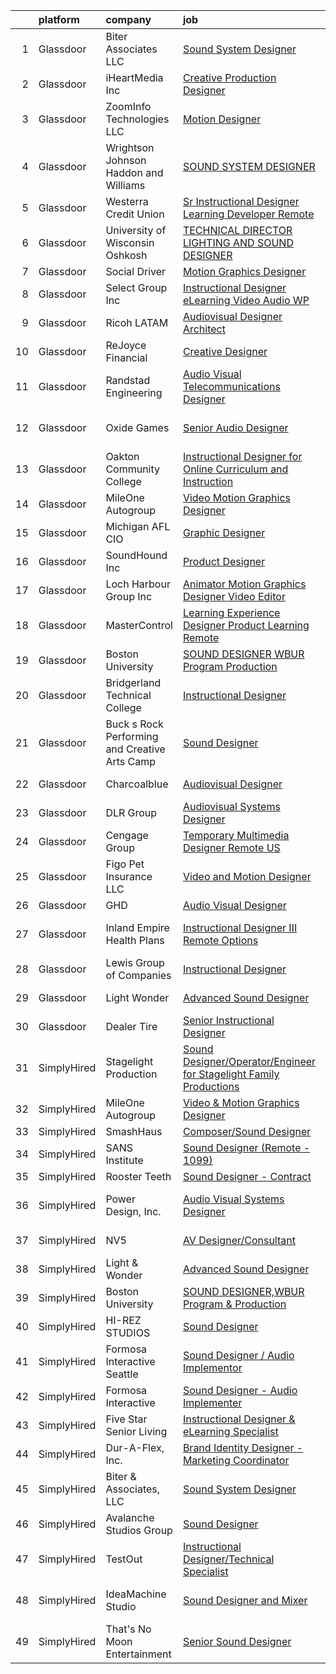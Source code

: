 

|    | platform    | company                                       | job                                                                                                                                                                                                                                                                                                                                                                                                                                                                                                                                                                                                                                                                                                                                                                                                                                                                                                                                                                                                                                               | update_time   | location                 |
|---:|:------------|:----------------------------------------------|:--------------------------------------------------------------------------------------------------------------------------------------------------------------------------------------------------------------------------------------------------------------------------------------------------------------------------------------------------------------------------------------------------------------------------------------------------------------------------------------------------------------------------------------------------------------------------------------------------------------------------------------------------------------------------------------------------------------------------------------------------------------------------------------------------------------------------------------------------------------------------------------------------------------------------------------------------------------------------------------------------------------------------------------------------|:--------------|:-------------------------|
|  1 | Glassdoor   | Biter   Associates  LLC                       | [Sound System Designer](https://www.glassdoor.com/partner/jobListing.htm?pos=103&ao=1110586&s=58&guid=000001816b45005aa684c86288c56be8&src=GD_JOB_AD&t=SR&vt=w&ea=1&cs=1_7d70e3cf&cb=1655362093482&jobListingId=1007935743781&cpc=82B3195DA92CAF92&jrtk=3-0-1g5lka04cq056801-1g5lka04rii1c800-3a452f9ced468c75--6NYlbfkN0Cii1BkCmuTkYhCe1n7tdf96rlEXZyahD0EQGX4UxkzWOhUZ7vCuYiyO9WaPnT0De6weWlJXNLUrwSqWsyxKgdraVUjXX2pi0P1clcOJgn9qfVjVIa881_P_x1SwZF-ZU-OvUOTybnetDjlDNd-Df4gbng-zJJNmaDdqaeqvHY54kIk9Ct9N2AzeLplovlYEtLMI5YsMZrg3Z3O20DUlBwSjWeO6jjPZou01a8ve87vXKB5NLNBodYwtmSmehMGfWyczTHHGmpysAjjZVArpHG7C-6qNEJ33bidAd5GSgWasiAcFJ2m3k7lPZJ01-BAzUwkJMlcHON969Lly__yAfIUXA0NsapR4LmyG6akQLcc3iOQTl6lLndqd1vad7Sqk8sie7shyny5qLzFPQ-af2y37Jfqsc6aikYy-7P2lBXYY11myKOqWOAIJLUadeeIAWYoGqq6ZtVeM_etbqBPa_wJi8ITj7qzwq0oLea-hZaMg5RW6Vg8P1wnnWhSdGmU0Yewxb4zKg3_4A%3D%3D)                                                                                                                                                                      | 2d            | Addison, TX              |
|  2 | Glassdoor   | iHeartMedia  Inc                              | [Creative Production Designer](https://www.glassdoor.com/partner/jobListing.htm?pos=115&ao=1136043&s=58&guid=000001816b45005aa684c86288c56be8&src=GD_JOB_AD&t=SR&vt=w&cs=1_42d83723&cb=1655362093484&jobListingId=1007921252997&jrtk=3-0-1g5lka04cq056801-1g5lka04rii1c800-eeacc4e59b3d9e51-)                                                                                                                                                                                                                                                                                                                                                                                                                                                                                                                                                                                                                                                                                                                                                     | 9d            | Pennsylvania             |
|  3 | Glassdoor   | ZoomInfo Technologies LLC                     | [Motion Designer](https://www.glassdoor.com/partner/jobListing.htm?pos=118&ao=1136043&s=58&guid=000001816b45005aa684c86288c56be8&src=GD_JOB_AD&t=SR&vt=w&ea=1&cs=1_6d9d7494&cb=1655362093485&jobListingId=1007913940850&jrtk=3-0-1g5lka04cq056801-1g5lka04rii1c800-59a9213266ad93f4-)                                                                                                                                                                                                                                                                                                                                                                                                                                                                                                                                                                                                                                                                                                                                                             | 13d           | Waltham, MA              |
|  4 | Glassdoor   | Wrightson  Johnson  Haddon  and Williams      | [SOUND SYSTEM DESIGNER](https://www.glassdoor.com/partner/jobListing.htm?pos=110&ao=1136043&s=58&guid=000001816b45005aa684c86288c56be8&src=GD_JOB_AD&t=SR&vt=w&cs=1_d6024bb6&cb=1655362093484&jobListingId=1007923645576&jrtk=3-0-1g5lka04cq056801-1g5lka04rii1c800-23e9966a73b23ae1-)                                                                                                                                                                                                                                                                                                                                                                                                                                                                                                                                                                                                                                                                                                                                                            | 8d            | Dallas, TX               |
|  5 | Glassdoor   | Westerra Credit Union                         | [Sr Instructional Designer   Learning Developer    Remote ](https://www.glassdoor.com/partner/jobListing.htm?pos=124&ao=1136043&s=58&guid=000001816b45005aa684c86288c56be8&src=GD_JOB_AD&t=SR&vt=w&ea=1&cs=1_085740ad&cb=1655362093486&jobListingId=1007924870977&jrtk=3-0-1g5lka04cq056801-1g5lka04rii1c800-cf1000d9824a0b22-)                                                                                                                                                                                                                                                                                                                                                                                                                                                                                                                                                                                                                                                                                                                   | 8d            | Denver, CO               |
|  6 | Glassdoor   | University of Wisconsin   Oshkosh             | [TECHNICAL DIRECTOR  LIGHTING AND SOUND DESIGNER](https://www.glassdoor.com/partner/jobListing.htm?pos=123&ao=1136043&s=58&guid=000001816b45005aa684c86288c56be8&src=GD_JOB_AD&t=SR&vt=w&cs=1_72a2d932&cb=1655362093486&jobListingId=1007913710734&jrtk=3-0-1g5lka04cq056801-1g5lka04rii1c800-47e557860f41eadd-)                                                                                                                                                                                                                                                                                                                                                                                                                                                                                                                                                                                                                                                                                                                                  | 13d           | Oshkosh, WI              |
|  7 | Glassdoor   | Social Driver                                 | [Motion Graphics Designer](https://www.glassdoor.com/partner/jobListing.htm?pos=109&ao=1136043&s=58&guid=000001816b45005aa684c86288c56be8&src=GD_JOB_AD&t=SR&vt=w&ea=1&cs=1_4083aaf4&cb=1655362093483&jobListingId=1007931602533&jrtk=3-0-1g5lka04cq056801-1g5lka04rii1c800-37ef8db84ec30528-)                                                                                                                                                                                                                                                                                                                                                                                                                                                                                                                                                                                                                                                                                                                                                    | 5d            | Austin, TX               |
|  8 | Glassdoor   | Select Group Inc                              | [Instructional Designer  eLearning  Video Audio   WP](https://www.glassdoor.com/partner/jobListing.htm?pos=104&ao=1110586&s=58&guid=000001816b45005aa684c86288c56be8&src=GD_JOB_AD&t=SR&vt=w&ea=1&cs=1_f1bddd68&cb=1655362093483&jobListingId=1007936114995&cpc=8D52E76475A7E842&jrtk=3-0-1g5lka04cq056801-1g5lka04rii1c800-7c9924c48dcc512f--6NYlbfkN0Bcn-ADAbRvyrq3DH3YqD1gQOSfU_zTPvvfh0XXiz3pBAa41gXbEVBKQgVaXyt5edLvxYk4o4MIGaxtq9KGNxPv4lez8l_kD-M4het5xEgZNFqOt6LsLsnPhK1jfKcyG6syoxQ5JesxuERFT9oTgOclvH0Pfa90Bxp9xy1_W58AxZ0h3Qjnx2xn4a2LtcS9jqYy_STt9twLVcUH7YOCJZipttGHGUTZOGT9bx7db8gcrJ49PhzSIEAzmRiH0Dxw4KAQa9jkDs02QnRvoztsO5JVmfmImFotCQ76mcwP4PhzbtPiGTl9tGJfhK4d1KisbKJes97GFKepGeCOCK8xgIJcWg2ZUB2qnKAn3a6b91taQAlagmP_UiSncYxr041LEDeEo6If2Hp0nqLc1GWLpz7elMpvmITEYuplmUm4ReSO6s961r1QEM6KMrKTSAjKI5AFfJLoAeavd_JBvwjm6uQlRMDUcWLZfo0aYms5ojhReJlIKEBa9Ek5HUN-ly3NsobiN8wr1hQhjg%3D%3D)                                                                                                                                        | 2d            | White Plains, NY         |
|  9 | Glassdoor   | Ricoh LATAM                                   | [Audiovisual Designer   Architect](https://www.glassdoor.com/partner/jobListing.htm?pos=113&ao=1136043&s=58&guid=000001816b45005aa684c86288c56be8&src=GD_JOB_AD&t=SR&vt=w&ea=1&cs=1_8d0bd3e1&cb=1655362093484&jobListingId=1007939782439&jrtk=3-0-1g5lka04cq056801-1g5lka04rii1c800-8103f0e879929855-)                                                                                                                                                                                                                                                                                                                                                                                                                                                                                                                                                                                                                                                                                                                                            | 1d            | San Juan, PR             |
| 10 | Glassdoor   | ReJoyce Financial                             | [Creative Designer](https://www.glassdoor.com/partner/jobListing.htm?pos=126&ao=1136043&s=58&guid=000001816b45005aa684c86288c56be8&src=GD_JOB_AD&t=SR&vt=w&ea=1&cs=1_a172f972&cb=1655362093486&jobListingId=1007926479112&jrtk=3-0-1g5lka04cq056801-1g5lka04rii1c800-236922997392ca8c-)                                                                                                                                                                                                                                                                                                                                                                                                                                                                                                                                                                                                                                                                                                                                                           | 7d            | Carmel, IN               |
| 11 | Glassdoor   | Randstad Engineering                          | [Audio Visual Telecommunications Designer](https://www.glassdoor.com/partner/jobListing.htm?pos=106&ao=1110586&s=58&guid=000001816b45005aa684c86288c56be8&src=GD_JOB_AD&t=SR&vt=w&ea=1&cs=1_b0b780f5&cb=1655362093483&jobListingId=1007926164854&cpc=C4A69CCDBB3B9599&jrtk=3-0-1g5lka04cq056801-1g5lka04rii1c800-bf0f69d714cd2536--6NYlbfkN0BDx217eft1lC7uqItkaModCFPNh_e0lnHdKkvEJecXwu4gIqA7CFTnXnpT3oVx67286KIAz8q3AuRXZM8aSC859V6dX9iukZgmhoE4OaIlSvaYcUzJskbQcNpPAvE2ZVnaXgB5Xvk6qkrTVBY0apOrFAPHiKiK6LxYsbxOYNcOLlaTcM-LBAMz_FPE0Ye-aB3k95_uTFQ5CWAZnH13TIAb2IfbLzh9RZpJSa-SUH_1spEjjGfZN3ECXbnVHgP6D6YlA7tMALuyG0lSfEJrbadIUQmyK8K-Nnv28ICJxhCObePsZKHAcu7qe46NfDqCzWq0r8RJHvRy1pKtLkyzBolYNyOBIrBVIyzcuI4x7OTklrfHvYf5kYE0Aq2qfUvMtQj8kIkvue6Amf247TbNOGxJEs0QbsElWbKvxwhJQXCBh2EKzreIO_2CfFiqZDkIKTyjDcHEDZ9hdRYyRayhd0sSANtRLecWVqKdZElee7l7tOGQqAOIGGuXYjxwh5F6PCMUlccbhcgeGcATzQrAkwPO-G5Y9Dx1klw_HH-glNMIO66KYJH6EYTyLAiawNHu3Gg92YUIAEyFkCRWQjmZqd93FRj5imrgPOha-aFrWv6_zUy6Iv8DDrZgwCkZDJMV1c0L37MaVwiFdKHxrtb8WlWzCu40qLadWKM%3D) | 7d            | Charlotte, NC            |
| 12 | Glassdoor   | Oxide Games                                   | [Senior Audio Designer](https://www.glassdoor.com/partner/jobListing.htm?pos=125&ao=1136043&s=58&guid=000001816b45005aa684c86288c56be8&src=GD_JOB_AD&t=SR&vt=w&cs=1_a116fa10&cb=1655362093486&jobListingId=1007933459234&jrtk=3-0-1g5lka04cq056801-1g5lka04rii1c800-f2a44b8014161263-)                                                                                                                                                                                                                                                                                                                                                                                                                                                                                                                                                                                                                                                                                                                                                            | 4d            | Lutherville Timonium, MD |
| 13 | Glassdoor   | Oakton Community College                      | [Instructional Designer for Online Curriculum and Instruction](https://www.glassdoor.com/partner/jobListing.htm?pos=120&ao=1136043&s=58&guid=000001816b45005aa684c86288c56be8&src=GD_JOB_AD&t=SR&vt=w&cs=1_74e8299f&cb=1655362093485&jobListingId=1007929480700&jrtk=3-0-1g5lka04cq056801-1g5lka04rii1c800-cd577b95de694795-)                                                                                                                                                                                                                                                                                                                                                                                                                                                                                                                                                                                                                                                                                                                     | 6d            | Skokie, IL               |
| 14 | Glassdoor   | MileOne Autogroup                             | [Video   Motion Graphics Designer](https://www.glassdoor.com/partner/jobListing.htm?pos=105&ao=1110586&s=58&guid=000001816b45005aa684c86288c56be8&src=GD_JOB_AD&t=SR&vt=w&ea=1&cs=1_db29ec68&cb=1655362093483&jobListingId=1007931641702&cpc=6FC5BA77C9A4CD78&jrtk=3-0-1g5lka04cq056801-1g5lka04rii1c800-96aa8ee13af71365--6NYlbfkN0Bii_hTsqRVa7uUqaTs0PsVA21y3i7df6Sg35RrZp58QeVefzG2i4qDomAGdoZiIGEqD252X_f7FR5e2RxNz2Fl3RjyQRPWLu6lN3TkboAKfsqMCwjXisRZZt_xReWckdnZ59bCheABxAO7P2jia8SLObK3J5IXf0GHr0FfJhwgJAv1V3aItazBjlLSZMaHcFwYLP97vKvMHJ57j-1P3DPl08_yEZ3IiBPwUP1SEhThR4dR7GoT7CrERCTTabvweCHpvwVSDwFkPleTHhyHuG3aS2McOhTSjEWvAF2qXLWz_m_b5AFunudt4x26B0K0G90fs98a5P_bRGBc9PFA3EntOW93Wozty7jxL_cg1jxsqNT-oflNGPyUt4zAZgT0x7TL1Jkolsz2C6l1O6O-5sHhHFzZ9GHvOaDzymj8pNKrhnqupEl7JaITyan_o-2HElYp9Dwd3fUW2_Agv8ssnED8rChTBJKFVdYE8JfrUrt61yJK5xPWUxuVUYLPkstV86YFsDp3q5X-ABSCeeWKq0X8KEzbulqVpurvdQK-FfiIBA%3D%3D)                                                                                                                           | 5d            | Towson, MD               |
| 15 | Glassdoor   | Michigan AFL CIO                              | [Graphic Designer](https://www.glassdoor.com/partner/jobListing.htm?pos=102&ao=1110586&s=58&guid=000001816b45005aa684c86288c56be8&src=GD_JOB_AD&t=SR&vt=w&ea=1&cs=1_497d5427&cb=1655362093482&jobListingId=1007942471723&cpc=3AA3C13EDDBAE8D2&jrtk=3-0-1g5lka04cq056801-1g5lka04rii1c800-85642d9f3a1bf74f--6NYlbfkN0BxkLIcfe0oqaYINownie861a0BJtkzmJW-WyGv8J0JYIP9BFDUIq9b5cCazjxE3EXovoYifThcoZ4grLsOeCyxztDy7-Kzuo8G3E0-1vXLuaflny47SJbyQHbe0JBo00_IsiFgeBnq1QhghW6ySnB5PirboQLuO2a82Tq-G_PS4hMynyVuWYTnycLSv6hw0bKbcf-AywD3RVxfs_XJgCSUVw5kIDVvA-sQkU4uWTS7KLOt4-6-8KohjfdUBMJnnR9E4tXcYl63fjiHXhhh5afjm9j4dKsX3S4jw2laTx1jTwVFHFjpscsjin6yCW9OWMWUnCOdMaraLMICa25pjCYHHU1PtdC_-eJkB2yGDWE-5SyODHaOwntufxh1XmrdzwBoCqMqpn1EsL3ErKrtJrPNl-KPuHBHi0f3VLGoKx_NzyIVwds0PNr4waeC6FWWRWQFyUh40Obn0J3UA8zh4bOE9qk5PNZZtMqY4lX65eRTEErzNG8hRREA1IMv9b6Z_hunMiqj2x9fGg%3D%3D)                                                                                                                                                                           | 24h           | Lansing, MI              |
| 16 | Glassdoor   | SoundHound Inc                                | [Product Designer](https://www.glassdoor.com/partner/jobListing.htm?pos=116&ao=1136043&s=58&guid=000001816b45005aa684c86288c56be8&src=GD_JOB_AD&t=SR&vt=w&ea=1&cs=1_8cb136f5&cb=1655362093484&jobListingId=1007929512366&jrtk=3-0-1g5lka04cq056801-1g5lka04rii1c800-f232bbb2a8d4fb09-)                                                                                                                                                                                                                                                                                                                                                                                                                                                                                                                                                                                                                                                                                                                                                            | 6d            | Santa Clara, CA          |
| 17 | Glassdoor   | Loch Harbour Group  Inc                       | [Animator Motion Graphics Designer Video Editor](https://www.glassdoor.com/partner/jobListing.htm?pos=121&ao=1136043&s=58&guid=000001816b45005aa684c86288c56be8&src=GD_JOB_AD&t=SR&vt=w&ea=1&cs=1_f7e3f344&cb=1655362093485&jobListingId=1007928302098&jrtk=3-0-1g5lka04cq056801-1g5lka04rii1c800-b9e4656ec5b7bd8a-)                                                                                                                                                                                                                                                                                                                                                                                                                                                                                                                                                                                                                                                                                                                              | 6d            | Washington, DC           |
| 18 | Glassdoor   | MasterControl                                 | [Learning Experience Designer  Product Learning    Remote](https://www.glassdoor.com/partner/jobListing.htm?pos=114&ao=1136043&s=58&guid=000001816b45005aa684c86288c56be8&src=GD_JOB_AD&t=SR&vt=w&ea=1&cs=1_ec5a97ec&cb=1655362093484&jobListingId=1007939582633&jrtk=3-0-1g5lka04cq056801-1g5lka04rii1c800-56f14f2d414bafa0-)                                                                                                                                                                                                                                                                                                                                                                                                                                                                                                                                                                                                                                                                                                                    | 1d            | Salt Lake City, UT       |
| 19 | Glassdoor   | Boston University                             | [SOUND DESIGNER WBUR Program   Production](https://www.glassdoor.com/partner/jobListing.htm?pos=112&ao=1136043&s=58&guid=000001816b45005aa684c86288c56be8&src=GD_JOB_AD&t=SR&vt=w&ea=1&cs=1_af8916fd&cb=1655362093484&jobListingId=1007924968056&jrtk=3-0-1g5lka04cq056801-1g5lka04rii1c800-84c0475997f88b77-)                                                                                                                                                                                                                                                                                                                                                                                                                                                                                                                                                                                                                                                                                                                                    | 8d            | Boston, MA               |
| 20 | Glassdoor   | Bridgerland Technical College                 | [Instructional Designer](https://www.glassdoor.com/partner/jobListing.htm?pos=129&ao=1136043&s=58&guid=000001816b45005aa684c86288c56be8&src=GD_JOB_AD&t=SR&vt=w&ea=1&cs=1_74d08671&cb=1655362093486&jobListingId=1007926173581&jrtk=3-0-1g5lka04cq056801-1g5lka04rii1c800-6a4299b31c4434bb-)                                                                                                                                                                                                                                                                                                                                                                                                                                                                                                                                                                                                                                                                                                                                                      | 7d            | Logan, UT                |
| 21 | Glassdoor   | Buck s Rock Performing and Creative Arts Camp | [Sound Designer](https://www.glassdoor.com/partner/jobListing.htm?pos=101&ao=1110586&s=58&guid=000001816b45005aa684c86288c56be8&src=GD_JOB_AD&t=SR&vt=w&ea=1&cs=1_e5bafea1&cb=1655362093482&jobListingId=1007913743299&cpc=F4333377EDC1BC7E&jrtk=3-0-1g5lka04cq056801-1g5lka04rii1c800-fda9162bb6400c2a--6NYlbfkN0BdDHiSlq2TKVYTvK036ioTcRDjelCKzvFOpLFiF--0icOI5c6ey-PCyPjnyBY5c8fZcJqUYjwOeux_9Bd2q4ZWOjBYTAptUXtv0PeBCsiGVQgxmxWvOUkJfYOmXchKHjBw12etcBibk3Gx7khGP9lf2n8GTuP67MAVhzLC0Hf5LlXtMh2lLfcnS1GFmi4LSE4ndmoPc8PsnNsblPMnCkpOykcI3clOpdAAeOxRWl1in64PfPMOXpiBzxaY_fUf84WgvzFCPPOsMl0-AtHyZgtdhoYceBA8MvhQf8NXUODoXxFGyrWT2E6w5r1b5ViRRk_i16nuyWnZXOxxstRhTvQC-ZWkr19DYLN9qVl1_JZt7v6RaQ94YALiD2deKb8XxFmJvqONXRzY5wR9-Z8njzKFKL-TVuZynV7vt41DKcormIvkv58XduvpfI6JmB26As_FTKdz9BYEIURXMS6msF_cEmfBMeB2W5E4mJVXiVpn7HhTDsx-CH9ZPD9Gon55KLs%3D)                                                                                                                                                                                           | 13d           | New Milford, CT          |
| 22 | Glassdoor   | Charcoalblue                                  | [Audiovisual Designer](https://www.glassdoor.com/partner/jobListing.htm?pos=117&ao=1136043&s=58&guid=000001816b45005aa684c86288c56be8&src=GD_JOB_AD&t=SR&vt=w&cs=1_935fff6b&cb=1655362093484&jobListingId=1007940379498&jrtk=3-0-1g5lka04cq056801-1g5lka04rii1c800-a993d426f8806c77-)                                                                                                                                                                                                                                                                                                                                                                                                                                                                                                                                                                                                                                                                                                                                                             | 1d            | New York, NY             |
| 23 | Glassdoor   | DLR Group                                     | [Audiovisual Systems Designer](https://www.glassdoor.com/partner/jobListing.htm?pos=130&ao=1136043&s=58&guid=000001816b45005aa684c86288c56be8&src=GD_JOB_AD&t=SR&vt=w&ea=1&cs=1_b5e80176&cb=1655362093486&jobListingId=1007927665291&jrtk=3-0-1g5lka04cq056801-1g5lka04rii1c800-b1ddd4143b1dbc43-)                                                                                                                                                                                                                                                                                                                                                                                                                                                                                                                                                                                                                                                                                                                                                | 7d            | Cleveland, OH            |
| 24 | Glassdoor   | Cengage Group                                 | [Temporary Multimedia Designer   Remote   US](https://www.glassdoor.com/partner/jobListing.htm?pos=108&ao=1136043&s=58&guid=000001816b45005aa684c86288c56be8&src=GD_JOB_AD&t=SR&vt=w&cs=1_a8d59884&cb=1655362093483&jobListingId=1007927072712&jrtk=3-0-1g5lka04cq056801-1g5lka04rii1c800-2d410e12b93926ee-)                                                                                                                                                                                                                                                                                                                                                                                                                                                                                                                                                                                                                                                                                                                                      | 7d            | California               |
| 25 | Glassdoor   | Figo Pet Insurance LLC                        | [Video and Motion Designer](https://www.glassdoor.com/partner/jobListing.htm?pos=111&ao=1136043&s=58&guid=000001816b45005aa684c86288c56be8&src=GD_JOB_AD&t=SR&vt=w&cs=1_8bba1bd3&cb=1655362093484&jobListingId=1007913812537&jrtk=3-0-1g5lka04cq056801-1g5lka04rii1c800-282af4d3aef0ea6e-)                                                                                                                                                                                                                                                                                                                                                                                                                                                                                                                                                                                                                                                                                                                                                        | 13d           | Remote                   |
| 26 | Glassdoor   | GHD                                           | [Audio Visual Designer](https://www.glassdoor.com/partner/jobListing.htm?pos=127&ao=1136043&s=58&guid=000001816b45005aa684c86288c56be8&src=GD_JOB_AD&t=SR&vt=w&cs=1_e229e666&cb=1655362093486&jobListingId=1007926334808&jrtk=3-0-1g5lka04cq056801-1g5lka04rii1c800-e9f1dfbecaeb74c7-)                                                                                                                                                                                                                                                                                                                                                                                                                                                                                                                                                                                                                                                                                                                                                            | 7d            | Chantilly, VA            |
| 27 | Glassdoor   | Inland Empire Health Plans                    | [Instructional Designer III  Remote Options ](https://www.glassdoor.com/partner/jobListing.htm?pos=122&ao=1136043&s=58&guid=000001816b45005aa684c86288c56be8&src=GD_JOB_AD&t=SR&vt=w&cs=1_3deafac9&cb=1655362093485&jobListingId=1007937547609&jrtk=3-0-1g5lka04cq056801-1g5lka04rii1c800-792a61099b530bb7-)                                                                                                                                                                                                                                                                                                                                                                                                                                                                                                                                                                                                                                                                                                                                      | 2d            | Rancho Cucamonga, CA     |
| 28 | Glassdoor   | Lewis Group of Companies                      | [Instructional Designer](https://www.glassdoor.com/partner/jobListing.htm?pos=119&ao=1136043&s=58&guid=000001816b45005aa684c86288c56be8&src=GD_JOB_AD&t=SR&vt=w&ea=1&cs=1_6ba008ea&cb=1655362093485&jobListingId=1007941014259&jrtk=3-0-1g5lka04cq056801-1g5lka04rii1c800-20100b5a7d2063c0-)                                                                                                                                                                                                                                                                                                                                                                                                                                                                                                                                                                                                                                                                                                                                                      | 1d            | Upland, CA               |
| 29 | Glassdoor   | Light   Wonder                                | [Advanced Sound Designer](https://www.glassdoor.com/partner/jobListing.htm?pos=107&ao=1136043&s=58&guid=000001816b45005aa684c86288c56be8&src=GD_JOB_AD&t=SR&vt=w&cs=1_e4ce9a5b&cb=1655362093483&jobListingId=1007936993983&jrtk=3-0-1g5lka04cq056801-1g5lka04rii1c800-b2ec58e1766faf7a-)                                                                                                                                                                                                                                                                                                                                                                                                                                                                                                                                                                                                                                                                                                                                                          | 2d            | Las Vegas, NV            |
| 30 | Glassdoor   | Dealer Tire                                   | [Senior Instructional Designer](https://www.glassdoor.com/partner/jobListing.htm?pos=128&ao=1136043&s=58&guid=000001816b45005aa684c86288c56be8&src=GD_JOB_AD&t=SR&vt=w&cs=1_3a769372&cb=1655362093486&jobListingId=1007939364599&jrtk=3-0-1g5lka04cq056801-1g5lka04rii1c800-704daf4b698fb241-)                                                                                                                                                                                                                                                                                                                                                                                                                                                                                                                                                                                                                                                                                                                                                    | 1d            | Cleveland, OH            |
| 31 | SimplyHired | Stagelight Production                         | [Sound Designer/Operator/Engineer for Stagelight Family Productions](https://www.simplyhired.com/job/yUd3_tOhKsAgw15oC0vz6pE5ggNBpO-4wmB1L5k5yuj69a00pgrbVw?q=sound+designer)                                                                                                                                                                                                                                                                                                                                                                                                                                                                                                                                                                                                                                                                                                                                                                                                                                                                     | Recently      | Orange County, CA        |
| 32 | SimplyHired | MileOne Autogroup                             | [Video & Motion Graphics Designer](https://www.simplyhired.com/job/xTNGVg-1eAKrUgVURMFKLmIVJJFAusXWNsOyWZCTpehQKqszU1TStQ?q=sound+designer)                                                                                                                                                                                                                                                                                                                                                                                                                                                                                                                                                                                                                                                                                                                                                                                                                                                                                                       | 5d            | Towson, MD               |
| 33 | SimplyHired | SmashHaus                                     | [Composer/Sound Designer](https://www.simplyhired.com/job/5TV44fqNq9OE9PTw8D83ASmeufu-2onYgJ8O5l4Y0t9TzOHHgUVKrQ?q=sound+designer)                                                                                                                                                                                                                                                                                                                                                                                                                                                                                                                                                                                                                                                                                                                                                                                                                                                                                                                | Recently      | Remote                   |
| 34 | SimplyHired | SANS Institute                                | [Sound Designer (Remote - 1099)](https://www.simplyhired.com/job/l5XtJmV5Za5NPAoCY67pJ8osv7Dd9cygFT5KvUQHRZZ5LCw9cI7qOA?q=sound+designer)                                                                                                                                                                                                                                                                                                                                                                                                                                                                                                                                                                                                                                                                                                                                                                                                                                                                                                         | Recently      | Bethesda, MD             |
| 35 | SimplyHired | Rooster Teeth                                 | [Sound Designer - Contract](https://www.simplyhired.com/job/9KdiR85ZI2gR9N4RdhD9EExQNXWroZraddVjovjDND8QUzOK69wDOQ?q=sound+designer)                                                                                                                                                                                                                                                                                                                                                                                                                                                                                                                                                                                                                                                                                                                                                                                                                                                                                                              | Recently      | Austin, TX               |
| 36 | SimplyHired | Power Design, Inc.                            | [Audio Visual Systems Designer](https://www.simplyhired.com/job/iyyCbihReC_ex9JHZ2An0MlD1NQux37jIOdEZH6Byc7RIrBBt6KQgw?q=sound+designer)                                                                                                                                                                                                                                                                                                                                                                                                                                                                                                                                                                                                                                                                                                                                                                                                                                                                                                          | Recently      | Saint Petersburg, FL     |
| 37 | SimplyHired | NV5                                           | [AV Designer/Consultant](https://www.simplyhired.com/job/ofCzA7E0QGdWgortRIjG7QzJsxGCKHgZ8l2VUc40ECazbkW265xkwQ?q=sound+designer)                                                                                                                                                                                                                                                                                                                                                                                                                                                                                                                                                                                                                                                                                                                                                                                                                                                                                                                 | Recently      | Los Angeles, CA          |
| 38 | SimplyHired | Light & Wonder                                | [Advanced Sound Designer](https://www.simplyhired.com/job/RTMELd4-X_ujEIXUOB8X804jopY0eAzTtWbRboJOm4E-bQ1HhVS6Ng?q=sound+designer)                                                                                                                                                                                                                                                                                                                                                                                                                                                                                                                                                                                                                                                                                                                                                                                                                                                                                                                | 2d            | Las Vegas, NV            |
| 39 | SimplyHired | Boston University                             | [SOUND DESIGNER,WBUR Program & Production](https://www.simplyhired.com/job/HFB9XFv7zf8h6WCSF8etbM2WAnTmEl6u3PBx52HmJOHApdrxcT3t7g?q=sound+designer)                                                                                                                                                                                                                                                                                                                                                                                                                                                                                                                                                                                                                                                                                                                                                                                                                                                                                               | 8d            | Boston, MA               |
| 40 | SimplyHired | HI-REZ STUDIOS                                | [Sound Designer](https://www.simplyhired.com/job/aA6iiJRrWdcirvdZUdRNwkyou34MRKChSdF1MZ7s6_co4dP2h9voUQ?q=sound+designer)                                                                                                                                                                                                                                                                                                                                                                                                                                                                                                                                                                                                                                                                                                                                                                                                                                                                                                                         | Recently      | Remote                   |
| 41 | SimplyHired | Formosa Interactive Seattle                   | [Sound Designer / Audio Implementor](https://www.simplyhired.com/job/vlF4rzpIgemNyADbSUoWC36FtYYh2ouWspqfTFtuxzveh07-6RCwmg?q=sound+designer)                                                                                                                                                                                                                                                                                                                                                                                                                                                                                                                                                                                                                                                                                                                                                                                                                                                                                                     | Recently      | Seattle, WA              |
| 42 | SimplyHired | Formosa Interactive                           | [Sound Designer - Audio Implementer](https://www.simplyhired.com/job/E63_BRjyLumhk01Bv7mOuaoR0vafXGhLD-NTsS2e6CEpoHi4FvqYnw?q=sound+designer)                                                                                                                                                                                                                                                                                                                                                                                                                                                                                                                                                                                                                                                                                                                                                                                                                                                                                                     | Recently      | Burbank, CA              |
| 43 | SimplyHired | Five Star Senior Living                       | [Instructional Designer & eLearning Specialist](https://www.simplyhired.com/job/oTZPL1wWK2cmOqji4vswi4vj0YGDnK7OTqW_Mj_7zFv6d-Vi6eIF7Q?q=sound+designer)                                                                                                                                                                                                                                                                                                                                                                                                                                                                                                                                                                                                                                                                                                                                                                                                                                                                                          | Recently      | Newton, MA               |
| 44 | SimplyHired | Dur-A-Flex, Inc.                              | [Brand Identity Designer - Marketing Coordinator](https://www.simplyhired.com/job/R64jRkQkz5c4uAjoUHoVIXUUGZsCSy6n0isNMLlA2kzi3aMM4c-LOw?q=sound+designer)                                                                                                                                                                                                                                                                                                                                                                                                                                                                                                                                                                                                                                                                                                                                                                                                                                                                                        | Recently      | East Hartford, CT        |
| 45 | SimplyHired | Biter & Associates, LLC                       | [Sound System Designer](https://www.simplyhired.com/job/OH-Hi5vofo98MQbhCuCySeYMLB1BoMHggcTejppd75ZueseR8F1a8A?q=sound+designer)                                                                                                                                                                                                                                                                                                                                                                                                                                                                                                                                                                                                                                                                                                                                                                                                                                                                                                                  | 2d            | Addison, TX              |
| 46 | SimplyHired | Avalanche Studios Group                       | [Sound Designer](https://www.simplyhired.com/job/lQ56dL4hE0QFlKl3bFobU4KE1n4VNMXQUExBD0jvYT0oDTVmOsXFqw?q=sound+designer)                                                                                                                                                                                                                                                                                                                                                                                                                                                                                                                                                                                                                                                                                                                                                                                                                                                                                                                         | Recently      | New York, NY             |
| 47 | SimplyHired | TestOut                                       | [Instructional Designer/Technical Specialist](https://www.simplyhired.com/job/e79u6N2RkHmcrF28JMdycWlbT09Mk0S9I8gVDJigwQK7Ckl5V6m6hw?q=sound+designer)                                                                                                                                                                                                                                                                                                                                                                                                                                                                                                                                                                                                                                                                                                                                                                                                                                                                                            | Recently      | Pleasant Grove, UT       |
| 48 | SimplyHired | IdeaMachine Studio                            | [Sound Designer and Mixer](https://www.simplyhired.com/job/3_cnKWbKCzfz8K406esix9aXeGkS2iLw6vp3jwYHfDLUWBO0TV9GDQ?q=sound+designer)                                                                                                                                                                                                                                                                                                                                                                                                                                                                                                                                                                                                                                                                                                                                                                                                                                                                                                               | Recently      | San Francisco, CA        |
| 49 | SimplyHired | That's No Moon Entertainment                  | [Senior Sound Designer](https://www.simplyhired.com/job/HAIZITV3eJRvAwlCAtjPXxFb-x6pdgRSjiUpE-qaQOkB9WpwIm4h0Q?q=sound+designer)                                                                                                                                                                                                                                                                                                                                                                                                                                                                                                                                                                                                                                                                                                                                                                                                                                                                                                                  | Recently      | Los Angeles, CA          |